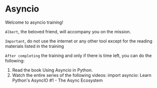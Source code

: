 # Asyncio

Welcome to asyncio training!

`Albert`, the beloved friend, will accompany you on the mission.

`Important`, do not use the internet or any other tool except for the reading materials listed in the training

`After completing` the training and only if there is time left, you can do the following:

1. Read the book Using Asyncio in Python.
2. Watch the entire series of the following videos:
   import asyncio: Learn Python's AsyncIO #1 - The Async Ecosystem
